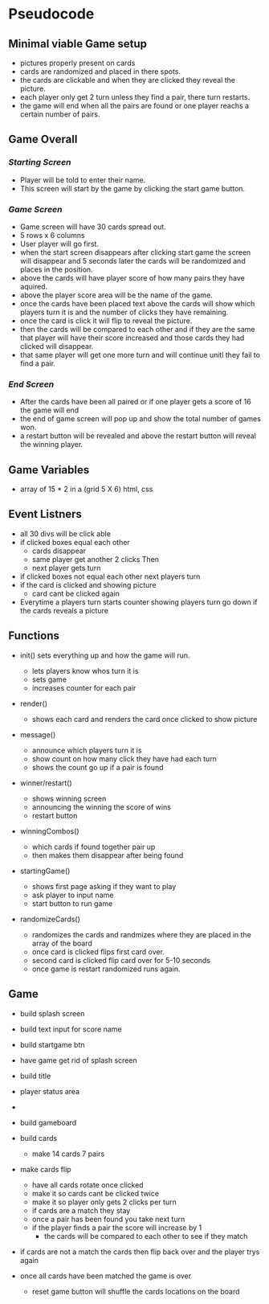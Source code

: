 # Pseudocode

## Minimal viable Game setup
- pictures properly present on cards
- cards are randomized and placed in there spots.
- the cards are clickable and when they are clicked they reveal the picture.
- each player only get 2 turn unless they find a pair, there turn restarts.
- the game will end when all the pairs are found or one player reachs a certain number of pairs.

## Game Overall 

### ***Starting Screen***
- Player will be told to enter their name.
- This screen will start by the game by clicking the start game button.

### ***Game Screen***
- Game screen will have 30 cards spread out.
- 5 rows x 6 columns
- User player will go first.
- when the start screen disappears after clicking start game the screen will disappear and 5 seconds later the cards will be randomized and places in the position.
- above the cards will have player score of how many pairs they have aquired.
- above the player score area will be the name of the game. 
- once the cards have been placed text above the cards will show which players turn it is and the number of clicks they have remaining.
- once the card is click it will flip to reveal the picture.
- then the cards will be compared to each other and if they are the same that player will have their score increased and those cards they had clicked will disappear.
- that same player will get one more turn and will continue unitl they fail to find a pair.

### ***End Screen***
- After the cards have been all paired or if one player gets a score of 16 the game will end
- the end of game screen will pop up and show the total number of games won.
- a restart button will be revealed and above the restart button will reveal the winning player.

## Game Variables
- array of 15 * 2 in a (grid 5 X 6) html, css

## Event Listners
- all 30 divs will be click able
- if clicked boxes equal each other
    - cards disappear
    - same player get another 2 clicks
    Then
    - next player gets turn
- if clicked boxes not equal each other 
    next players turn
- if the card is clicked and showing picture
    - card cant be clicked again
- Everytime a players turn starts counter showing players turn go down if the cards reveals a picture

## Functions
- init() sets everything up and how the game will run.
    - lets players know whos turn it is
    - sets game 
    - increases counter for each pair

- render()
    - shows each card and renders the card once clicked to show picture

- message() 
    - announce which players turn it is
    - show count on how many click they have had each turn
    - shows the count go up if a pair is found

- winner/restart()
    - shows winning screen
    - announcing the winning the score of wins
    - restart button 

- winningCombos()
    - which cards if found together pair up
    - then makes them disappear after being found

- startingGame()
    - shows first page asking if they want to play 
    - ask player to input name
    - start button to run game

- randomizeCards()
    - randomizes the cards and randmizes where they are placed in the array of the board
    - once card is clicked flips first card over.
    - second card is clicked flip card over for 5-10 seconds
    - once game is restart randomized runs again.




## Game
- build splash screen
- build text input for score name
- build startgame btn
- have game get rid of splash screen

- build title
- player status area
- 
- build gameboard
- build cards
    - make 14 cards 7 pairs
- make cards flip
    - have all cards rotate once clicked
    - make it so cards cant be clicked twice
    - make it so player only gets 2 clicks per turn
    - if cards are a match they stay 
    - once a pair has been found you take next turn
    - if the player finds a pair the score will increase by 1
        - the cards will be compared to each other to see if they match
- if cards are not a match the cards then flip back over and the player trys again
- once all cards have been matched the game is over
    - reset game button will shuffle the cards locations on the board
